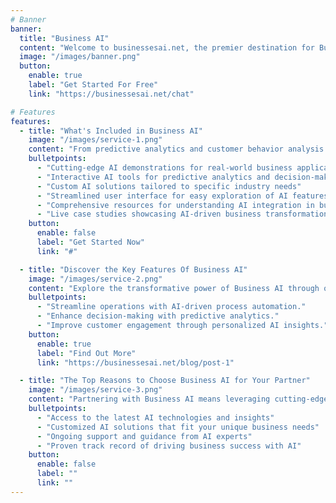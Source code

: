 ```yaml
---
# Banner
banner:
  title: "Business AI"
  content: "Welcome to businessesai.net, the premier destination for Business AI demonstrations. Our platform is meticulously designed to showcase cutting-edge artificial intelligence solutions tailored for the business world."
  image: "/images/banner.png"
  button:
    enable: true
    label: "Get Started For Free"
    link: "https://businessesai.net/chat"

# Features
features:
  - title: "What's Included in Business AI"
    image: "/images/service-1.png"
    content: "From predictive analytics and customer behavior analysis to automated decision-making and operational efficiency improvements, our demonstrations cover a wide range of applications that AI can offer to modern businesses."
    bulletpoints:
      - "Cutting-edge AI demonstrations for real-world business applications"
      - "Interactive AI tools for predictive analytics and decision-making"
      - "Custom AI solutions tailored to specific industry needs"
      - "Streamlined user interface for easy exploration of AI features"
      - "Comprehensive resources for understanding AI integration in business"
      - "Live case studies showcasing AI-driven business transformations"
    button:
      enable: false
      label: "Get Started Now"
      link: "#"

  - title: "Discover the Key Features Of Business AI"
    image: "/images/service-2.png"
    content: "Explore the transformative power of Business AI through our platform, designed to demystify the complexities of AI technology for practical business applications. Experience firsthand how our AI tools and solutions can drive efficiency, innovation, and growth for businesses across various industries."
    bulletpoints:
      - "Streamline operations with AI-driven process automation."
      - "Enhance decision-making with predictive analytics."
      - "Improve customer engagement through personalized AI insights."
    button:
      enable: true
      label: "Find Out More"
      link: "https://businessesai.net/blog/post-1"

  - title: "The Top Reasons to Choose Business AI for Your Partner"
    image: "/images/service-3.png"
    content: "Partnering with Business AI means leveraging cutting-edge technology to redefine your business landscape, where innovation meets practicality for unparalleled competitive advantage."
    bulletpoints:
      - "Access to the latest AI technologies and insights"
      - "Customized AI solutions that fit your unique business needs"
      - "Ongoing support and guidance from AI experts"
      - "Proven track record of driving business success with AI"
    button:
      enable: false
      label: ""
      link: ""
---
```

